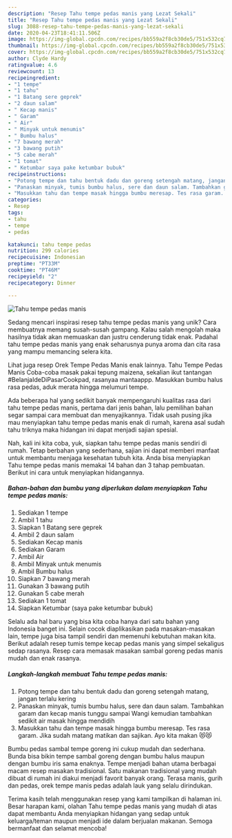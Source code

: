 ```yaml
---
description: "Resep Tahu tempe pedas manis yang Lezat Sekali"
title: "Resep Tahu tempe pedas manis yang Lezat Sekali"
slug: 3088-resep-tahu-tempe-pedas-manis-yang-lezat-sekali
date: 2020-04-23T18:41:11.506Z
image: https://img-global.cpcdn.com/recipes/bb559a2f8cb30de5/751x532cq70/tahu-tempe-pedas-manis-foto-resep-utama.jpg
thumbnail: https://img-global.cpcdn.com/recipes/bb559a2f8cb30de5/751x532cq70/tahu-tempe-pedas-manis-foto-resep-utama.jpg
cover: https://img-global.cpcdn.com/recipes/bb559a2f8cb30de5/751x532cq70/tahu-tempe-pedas-manis-foto-resep-utama.jpg
author: Clyde Hardy
ratingvalue: 4.6
reviewcount: 13
recipeingredient:
- "1 tempe"
- "1 tahu"
- "1 Batang sere geprek"
- "2 daun salam"
- " Kecap manis"
- " Garam"
- " Air"
- " Minyak untuk menumis"
- " Bumbu halus"
- "7 bawang merah"
- "3 bawang putih"
- "5 cabe merah"
- "1 tomat"
- " Ketumbar saya pake ketumbar bubuk"
recipeinstructions:
- "Potong tempe dan tahu bentuk dadu dan goreng setengah matang, jangan terlalu kering"
- "Panaskan minyak, tumis bumbu halus, sere dan daun salam. Tambahkan garam dan kecap manis tunggu sampai Wangi kemudian tambahkan sedikit air masak hingga mendidih"
- "Masukkan tahu dan tempe masak hingga bumbu meresap. Tes rasa garam. Jika sudah matang matikan dan sajikan. Ayo kita makan 😻😻"
categories:
- Resep
tags:
- tahu
- tempe
- pedas

katakunci: tahu tempe pedas 
nutrition: 299 calories
recipecuisine: Indonesian
preptime: "PT33M"
cooktime: "PT46M"
recipeyield: "2"
recipecategory: Dinner

---
```



![Tahu tempe pedas manis](https://img-global.cpcdn.com/recipes/bb559a2f8cb30de5/751x532cq70/tahu-tempe-pedas-manis-foto-resep-utama.jpg)

Sedang mencari inspirasi resep tahu tempe pedas manis yang unik? Cara membuatnya memang susah-susah gampang. Kalau salah mengolah maka hasilnya tidak akan memuaskan dan justru cenderung tidak enak. Padahal tahu tempe pedas manis yang enak seharusnya punya aroma dan cita rasa yang mampu memancing selera kita.

Lihat juga resep Orek Tempe Pedas Manis enak lainnya. Tahu Tempe Pedas Manis Coba-coba masak pakai tepung maizena, sekalian ikut tantangan #BelanjaIdeDiPasarCookpad, rasanyaa mantaappp. Masukkan bumbu halus rasa pedas, aduk merata hingga melumuri tempe.

Ada beberapa hal yang sedikit banyak mempengaruhi kualitas rasa dari tahu tempe pedas manis, pertama dari jenis bahan, lalu pemilihan bahan segar sampai cara membuat dan menyajikannya. Tidak usah pusing jika mau menyiapkan tahu tempe pedas manis enak di rumah, karena asal sudah tahu triknya maka hidangan ini dapat menjadi sajian spesial.


Nah, kali ini kita coba, yuk, siapkan tahu tempe pedas manis sendiri di rumah. Tetap berbahan yang sederhana, sajian ini dapat memberi manfaat untuk membantu menjaga kesehatan tubuh kita. Anda bisa menyiapkan Tahu tempe pedas manis memakai 14 bahan dan 3 tahap pembuatan. Berikut ini cara untuk menyiapkan hidangannya.

<!--inarticleads1-->

##### Bahan-bahan dan bumbu yang diperlukan dalam menyiapkan Tahu tempe pedas manis:

1. Sediakan 1 tempe
1. Ambil 1 tahu
1. Siapkan 1 Batang sere geprek
1. Ambil 2 daun salam
1. Sediakan  Kecap manis
1. Sediakan  Garam
1. Ambil  Air
1. Ambil  Minyak untuk menumis
1. Ambil  Bumbu halus
1. Siapkan 7 bawang merah
1. Gunakan 3 bawang putih
1. Gunakan 5 cabe merah
1. Sediakan 1 tomat
1. Siapkan  Ketumbar (saya pake ketumbar bubuk)


Selalu ada hal baru yang bisa kita coba hanya dari satu bahan yang Indonesia banget ini. Selain cocok diaplikasikan pada masakan-masakan lain, tempe juga bisa tampil sendiri dan memenuhi kebutuhan makan kita. Berikut adalah resep tumis tempe kecap pedas manis yang simpel sekaligus sedap rasanya. Resep cara memasak masakan sambal goreng pedas manis mudah dan enak rasanya. 

<!--inarticleads2-->

##### Langkah-langkah membuat Tahu tempe pedas manis:

1. Potong tempe dan tahu bentuk dadu dan goreng setengah matang, jangan terlalu kering
1. Panaskan minyak, tumis bumbu halus, sere dan daun salam. Tambahkan garam dan kecap manis tunggu sampai Wangi kemudian tambahkan sedikit air masak hingga mendidih
1. Masukkan tahu dan tempe masak hingga bumbu meresap. Tes rasa garam. Jika sudah matang matikan dan sajikan. Ayo kita makan 😻😻


Bumbu pedas sambal tempe goreng ini cukup mudah dan sederhana. Bunda bisa bikin tempe sambal goreng dengan bumbu halus maupun dengan bumbu iris sama enaknya. Tempe menjadi bahan utama berbagai macam resep masakan tradisional. Satu makanan tradisional yang mudah dibuat di rumah ini diakui menjadi favorit banyak orang. Terasa manis, gurih dan pedas, orek tempe manis pedas adalah lauk yang selalu dirindukan. 

Terima kasih telah menggunakan resep yang kami tampilkan di halaman ini. Besar harapan kami, olahan Tahu tempe pedas manis yang mudah di atas dapat membantu Anda menyiapkan hidangan yang sedap untuk keluarga/teman maupun menjadi ide dalam berjualan makanan. Semoga bermanfaat dan selamat mencoba!
